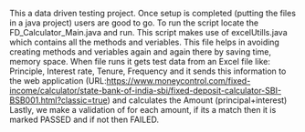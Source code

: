 This a data driven testing project.
Once setup is completed (putting the files in a java project) users are good to go.
To run the script locate the FD_Calculator_Main.java and run.
This script makes use of excelUtills.java which contains all the methods and veriables. This file helps in avoiding creating methods and veriables again and again there by saving time, memory space.
When file runs it gets test data from an Excel file like: Principle, Interest rate, Tenure, Frequency and it sends this information to the web application (URL:https://www.moneycontrol.com/fixed-income/calculator/state-bank-of-india-sbi/fixed-deposit-calculator-SBI-BSB001.html?classic=true) and calculates the Amount (principal+interest)
Lastly, we make a validation of for each amount, if its a match then it is marked PASSED and if not then FAILED.
